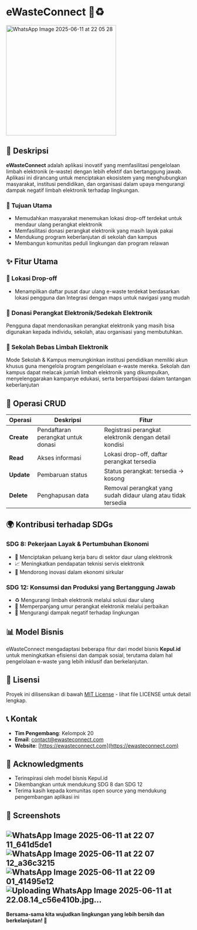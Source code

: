 # eWasteConnect 🔄♻️

<img src="https://github.com/user-attachments/assets/b053cc0b-d8fb-4fa7-b9c5-64fe300a2fa5" alt="WhatsApp Image 2025-06-11 at 22 05 28" width="300"/>

## 📱 Deskripsi

**eWasteConnect** adalah aplikasi inovatif yang memfasilitasi pengelolaan limbah elektronik (e-waste) dengan lebih efektif dan bertanggung jawab. Aplikasi ini dirancang untuk menciptakan ekosistem yang menghubungkan masyarakat, institusi pendidikan, dan organisasi dalam upaya mengurangi dampak negatif limbah elektronik terhadap lingkungan.

### 🎯 Tujuan Utama
- Memudahkan masyarakat menemukan lokasi drop-off terdekat untuk mendaur ulang perangkat elektronik
- Memfasilitasi donasi perangkat elektronik yang masih layak pakai
- Mendukung program keberlanjutan di sekolah dan kampus
- Membangun komunitas peduli lingkungan dan program relawan

## ✨ Fitur Utama

### 📍 Lokasi Drop-off
- Menampilkan daftar pusat daur ulang e-waste terdekat berdasarkan
lokasi pengguna dan Integrasi dengan maps untuk navigasi yang mudah

### 💝 Donasi Perangkat Elektronik/Sedekah Elektronik
Pengguna dapat mendonasikan perangkat elektronik yang masih bisa digunakan kepada individu, sekolah, atau organisasi yang membutuhkan.

### 🏫 Sekolah Bebas Limbah Elektronik
Mode Sekolah & Kampus memungkinkan institusi pendidikan memiliki akun khusus guna mengelola program pengelolaan e-waste mereka. Sekolah dan kampus dapat melacak jumlah limbah elektronik yang dikumpulkan, menyelenggarakan kampanye edukasi, serta berpartisipasi dalam tantangan keberlanjutan

## 🔧 Operasi CRUD

| Operasi | Deskripsi | Fitur |
|---------|-----------|-------|
| **Create** | Pendaftaran perangkat untuk donasi | Registrasi perangkat elektronik dengan detail kondisi |
| **Read** | Akses informasi | Lokasi drop-off, daftar perangkat tersedia |
| **Update** | Pembaruan status | Status perangkat: tersedia → kosong |
| **Delete** | Penghapusan data | Removal perangkat yang sudah didaur ulang atau tidak tersedia |

## 🌍 Kontribusi terhadap SDGs

### SDG 8: Pekerjaan Layak & Pertumbuhan Ekonomi
- 💼 Menciptakan peluang kerja baru di sektor daur ulang elektronik
- 📈 Meningkatkan pendapatan teknisi servis elektronik
- 🚀 Mendorong inovasi dalam ekonomi sirkular

### SDG 12: Konsumsi dan Produksi yang Bertanggung Jawab
- ♻️ Mengurangi limbah elektronik melalui solusi daur ulang
- 🔧 Memperpanjang umur perangkat elektronik melalui perbaikan
- 🌱 Mengurangi dampak negatif terhadap lingkungan


## 📊 Model Bisnis

eWasteConnect mengadaptasi beberapa fitur dari model bisnis **Kepul.id** untuk meningkatkan efisiensi dan dampak sosial, terutama dalam hal pengelolaan e-waste yang lebih inklusif dan berkelanjutan.

## 📄 Lisensi

Proyek ini dilisensikan di bawah [MIT License](LICENSE) - lihat file LICENSE untuk detail lengkap.

## 📞 Kontak

- **Tim Pengembang**: Kelompok 20
- **Email**: contact@ewasteconnect.com
- **Website**: [https://ewasteconnect.com](https://ewasteconnect.com)

## 🙏 Acknowledgments

- Terinspirasi oleh model bisnis Kepul.id
- Dikembangkan untuk mendukung SDG 8 dan SDG 12
- Terima kasih kepada komunitas open source yang mendukung pengembangan aplikasi ini


## 📸 Screenshots
![WhatsApp Image 2025-06-11 at 22 07 11_641d5de1](https://github.com/user-attachments/assets/a4e427b3-a4a3-4c68-97dc-baf647767085)
![WhatsApp Image 2025-06-11 at 22 07 12_a36c3215](https://github.com/user-attachments/assets/7e117c2c-6d63-4404-b61d-d5c1d4b6810d)
![WhatsApp Image 2025-06-11 at 22 09 01_41495e12](https://github.com/user-attachments/assets/3455792d-9382-4b3e-9c67-4011691900e0)
![Uploading WhatsApp Image 2025-06-11 at 22.08.14_c56e410b.jpg…]()
---

**Bersama-sama kita wujudkan lingkungan yang lebih bersih dan berkelanjutan! 🌱**
